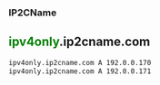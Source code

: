 ### IP2CName


## <font color="green">ipv4only</font>.ip2cname.com
```markdown
ipv4only.ip2cname.com A 192.0.0.170
ipv4only.ip2cname.com A 192.0.0.171
```




